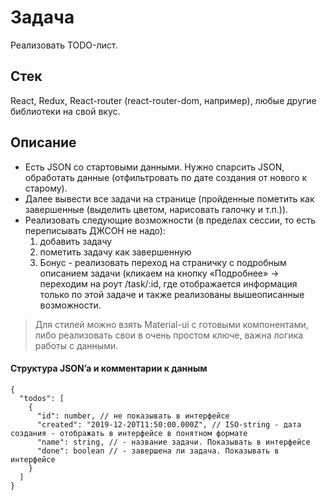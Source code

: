 # **Задача**

Реализовать TODO-лист.

## **Стек**

React, Redux, React-router (react-router-dom, например), любые другие библиотеки на свой вкус.

## **Описание**

- Есть JSON со стартовыми данными. Нужно спарсить JSON, обработать данные (отфильтровать по дате создания от нового к старому).
- Далее вывести все задачи на странице (пройденные пометить как завершенные (выделить цветом, нарисовать галочку и т.п.)).
- Реализовать следующие возможности (в пределах сессии, то есть переписывать ДЖСОН не надо): 
  1. добавить задачу
  2. пометить задачу как завершенную
  3. Бонус - реализовать переход на страничку с подробным описанием задачи (кликаем на кнопку «Подробнее» -> переходим на роут /task/:id, где отображается информация только по этой задаче и также реализованы вышеописанные возможности.

>Для стилей можно взять Material-ui с готовыми компонентами, либо реализовать свои в очень простом ключе, важна логика работы с данными.

#### Структура JSON’a и комментарии к данным

```
{
  "todos": [
    {
      "id": number, // не показывать в интерфейсе
      "created": "2019-12-20T11:50:00.000Z", // ISO-string - дата создания - отображать в интерфейсе в понятном формате
      "name": string, // - название задачи. Показывать в интерфейсе
      "done": boolean // - завершена ли задача. Показывать в интерфейсе
    }
  ]
}
```

